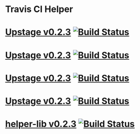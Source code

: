 # Travis CI Helper

# [Upstage v0.2.3](https://github.com/assemble/helper-lib) [![Build Status](https://travis-ci.org/assemble/helper-lib.png)](https://travis-ci.org/assemble/helper-lib)

# [Upstage v0.2.3](https://github.com/assemble/helper-lib) [![Build Status](https://travis-ci.org/assemble/helper-lib.png?branch=master)](https://travis-ci.org/assemble/helper-lib)

# [Upstage v0.2.3](https://github.com/assemble/helper-lib) [![Build Status](https://travis-ci.org/assemble/helper-lib.png?branch=master)](https://travis-ci.org/assemble/helper-lib)

# [Upstage v0.2.3](https://github.com/assemble/helper-lib) [![Build Status](https://travis-ci.org/assemble/helper-lib.png?branch=master)](https://travis-ci.org/assemble/helper-lib)

# [helper-lib v0.2.3](https://github.com/assemble/helper-lib) [![Build Status](https://travis-ci.org/assemble/helper-lib.png)](https://travis-ci.org/assemble/helper-lib)
